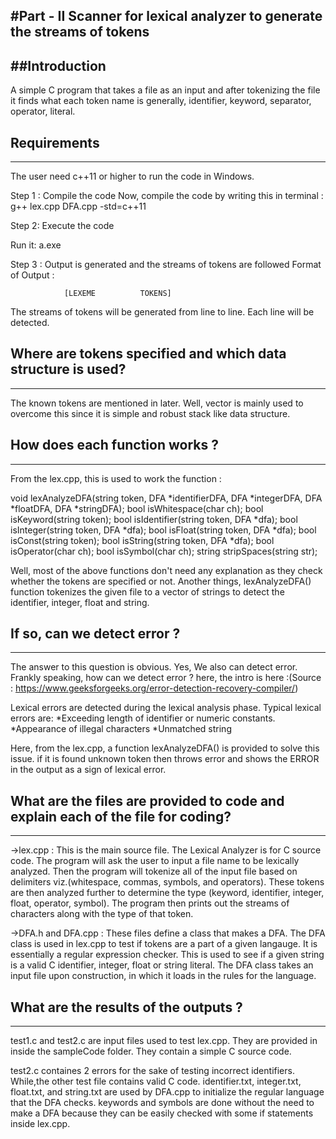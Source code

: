 #Part - II 
			 Scanner for lexical analyzer to generate the streams of tokens 
------------------------------------------------------------------------------------------------

##Introduction
-------------------------------------------------------------
A simple C program that takes a file as an input and after tokenizing the file it finds what each token name is generally, identifier, keyword, separator, operator, literal.


## Requirements 
---------------------

The user need c++11 or higher to run the code in Windows.

Step 1 : Compile the code 
Now, compile the code by writing this in terminal :
		g++ lex.cpp DFA.cpp -std=c++11

Step 2: Execute the code

Run it:
	  a.exe 

Step 3 : Output is generated and the streams of tokens are followed
Format of Output : 
				
				[LEXEME 		 TOKENS]

The streams of tokens will be generated from line to line. 
Each line will be detected.
 
## Where are tokens specified and which data structure is used?
---------------------------------------------------------------
The known tokens are mentioned in later. Well, vector is mainly used to overcome this since it is simple and robust stack like data structure.

## How does each function works ?
-------------------------------------------------
From the lex.cpp, this is used to work the function :


void lexAnalyzeDFA(string token, DFA *identifierDFA, DFA *integerDFA, DFA *floatDFA, DFA *stringDFA);
bool isWhitespace(char ch);
bool isKeyword(string token);
bool isIdentifier(string token, DFA *dfa);
bool isInteger(string token, DFA *dfa);
bool isFloat(string token, DFA *dfa);
bool isConst(string token);
bool isString(string token, DFA *dfa);
bool isOperator(char ch);
bool isSymbol(char ch);
string stripSpaces(string str);


Well, most of the above functions don't need any explanation as they check whether the tokens are specified or not. Another things, lexAnalyzeDFA() function tokenizes the given file to a vector of strings to detect the identifier, integer, float and string. 

## If so, can we detect error ?
-------------------------------------------------------
The answer to this question is obvious. Yes, We also can detect error. 
Frankly speaking, how can we detect error ? 
here, the intro is here :(Source : https://www.geeksforgeeks.org/error-detection-recovery-compiler/)

Lexical errors are detected during the lexical analysis phase. Typical lexical errors are:
   	*Exceeding length of identifier or numeric constants.
    *Appearance of illegal characters
    *Unmatched string

Here, from the lex.cpp, a function lexAnalyzeDFA() is provided to solve this issue. 
			if it is found unknown token then throws error and shows the ERROR in the output as a sign of lexical error.  


## What are the files are provided to code and explain each of the file for coding?
-------------------------------------------------------------------------------------

->lex.cpp :
    This is the main source file. The Lexical Analyzer is for C source code.
	The program will ask the user to input a file name to be lexically analyzed. Then the program will tokenize all of the input file based on delimiters viz.(whitespace, commas, symbols, and operators). 
	These tokens are then analyzed further to determine the type (keyword, identifier, integer, float, operator, symbol). The program then prints out the streams of characters along with the type of that token.

->DFA.h and DFA.cpp :
	These files define a class that makes a DFA. The DFA class is used in lex.cpp to test if tokens are a part of a given langauge. 
	It is essentially a regular expression checker. This is used to see if a given string is a valid C identifier, integer, float or string literal.
	The DFA class takes an input file upon construction, in which it loads in the rules for the language.


## What are the results of the outputs ?
---------------------------------------------------------
test1.c and test2.c  are input files used to test lex.cpp. They are provided in inside the sampleCode folder. 
They contain a simple C source code.

test2.c containes 2 errors for the sake of testing incorrect identifiers. While,the other test file contains valid C code.
identifier.txt, integer.txt, float.txt, and string.txt are used by DFA.cpp to initialize the regular language that the DFA checks. 
keywords and symbols are done without the need to make a DFA because they can be easily checked with some if statements inside lex.cpp.

